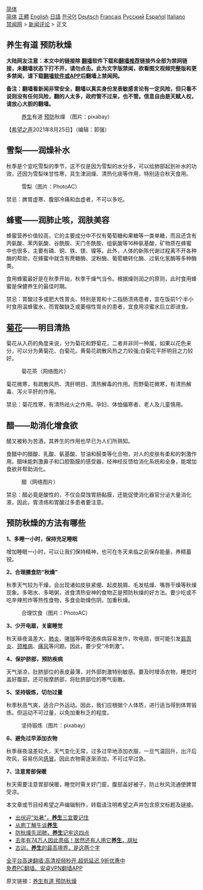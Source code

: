  <!-- 面包屑导航 --> <div class="breadcrumb"><!-- GTranslate: https://gtranslate.io/ -->  <div class="switcher notranslate">  <div class="selected">  <a href="#" onclick="return false;"> 简体</a>  </div>  <div class="option">  <a href="https://www.bannedbook.org" onclick="doGTranslate('zh-CN|zh-CN');jQuery('div.switcher div.selected a').html(jQuery(this).html());return false;" title="简体中文" class="nturl selected"> 简体</a>  <a href="https://www.bannedbook.org/zh-tw/" onclick="doGTranslate('zh-CN|zh-TW');jQuery('div.switcher div.selected a').html(jQuery(this).html());return false;" title="繁體中文" class="nturl"> 正體</a>  <a href="https://www.bannedbook.org/en/" onclick="doGTranslate('zh-CN|en');jQuery('div.switcher div.selected a').html(jQuery(this).html());return false;" title="English" class="nturl"> English</a>  <a href="https://www.bannedbook.org/ja/" onclick="doGTranslate('zh-CN|ja');jQuery('div.switcher div.selected a').html(jQuery(this).html());return false;" title="日本語" class="nturl"> 日語</a>  <a href="https://www.bannedbook.org/ko/" onclick="doGTranslate('zh-CN|ko');jQuery('div.switcher div.selected a').html(jQuery(this).html());return false;" title="한국어" class="nturl"> 한국어</a>  <a href="https://www.bannedbook.org/de/" onclick="doGTranslate('zh-CN|de');jQuery('div.switcher div.selected a').html(jQuery(this).html());return false;" title="Deutsch" class="nturl"> Deutsch</a>  <a href="https://www.bannedbook.org/fr/" onclick="doGTranslate('zh-CN|fr');jQuery('div.switcher div.selected a').html(jQuery(this).html());return false;" title="Français" class="nturl"> Français</a>  <a href="https://www.bannedbook.org/ru/" onclick="doGTranslate('zh-CN|ru');jQuery('div.switcher div.selected a').html(jQuery(this).html());return false;" title="Русский" class="nturl"> Русский</a>  <a href="https://www.bannedbook.org/es/" onclick="doGTranslate('zh-CN|es');jQuery('div.switcher div.selected a').html(jQuery(this).html());return false;" title="Español" class="nturl"> Español</a>  <a href="https://www.bannedbook.org/it/" onclick="doGTranslate('zh-CN|it');jQuery('div.switcher div.selected a').html(jQuery(this).html());return false;" title="Italiano" class="nturl"> Italiano</a>  </div>  </div>      <div class='breadcrumb-sub'><!-- Breadcrumb NavXT 6.3.0 --> <a href="https://www.bannedbook.org/" class="home">禁闻网</a> &gt; <a href="https://www.bannedbook.org/bnews/comments/" class="category">新闻评论</a> &gt; 正文</div></div><h2>养生有道 预防秋燥</h2> <p class="notice"><b>大陆网友注意：本文中的链接除 <a href="https://github.com/bannedbook/fanqiang" >翻墙</a>软件下载和<a href="https://github.com/killgcd/justmysocks/blob/master/README.md">翻墙推荐</a>链接外全部为禁网链接，未翻墙状态下打不开，请勿点击。此为文字版禁闻，欲看图文视频完整版和更多禁闻，请下载<a href="https://github.com/bannedbook/fanqiang">翻墙软件或APP</a>后翻墙上禁闻网。</p><p>备注：翻墙看新闻非常安全，翻墙以真实身份发表敏感言论有一定风险，但只看不说则没有任何风险，翻的人太多，政府管不过来，也不管。信息自由是天赋人权，请放心大胆的翻墙。</b></p>  <div class="entry"> <figure> <p><figcaption><a href="https://www.bannedbook.org/bnews/tag/%e5%85%bb%e7%94%9f/" class="st_tag internal_tag" rel="tag" title="标签 养生 下的日志">养生</a>有道  <a href="https://www.bannedbook.org/bnews/tag/%E9%A2%84%E9%98%B2/" class="st_tag internal_tag" rel="tag" title="标签 预防 下的日志">预防</a>秋燥 （图片：pixabay）</figcaption></figure> <p>【<span class='wp_keywordlink_affiliate'><a href="https://www.soundofhope.org" title="希望之声" target="_blank">希望之声</a></span>2021年8月25日】（编辑：郭强）</p> <h2>雪梨——润燥补水</h2> <p>秋季是个宜吃雪梨的季节，这不仅是因为雪梨的水分多，可以给肺部起到补水的功效，还因为雪梨味甘性寒，具生津润燥、清热化痰等作用，特别适合秋天食用。</p> <figure><figcaption>雪梨（图片：PhotoAC）</figcaption></figure> <p>禁忌：脾胃虚寒、腹部冷痛和血虚者，不可以多吃。</p> <h2>蜂蜜——润肺止咳，润肤美容</h2> <p>蜂蜜营养价值较高，它的主要成分中不仅有葡萄糖和果糖等一类单糖，而且还含有丙氨酸、苯丙氨酸、谷酰胺、天门冬酰胺、组氨酸等16种氨基酸，矿物质在蜂蜜中也很多，主要有磷、铜、铁、镁、镍等。此外，人体的新陈代谢过程离不开各种酶的帮助，在蜂蜜中就含有蔗糖酶、淀粉酶、葡萄糖转化酶、过氧化氢酶等多种酶类。</p> <p>食用蜂蜜最好是在秋季开始，秋季干燥气当令。根据燥则润之的原则，此时食用蜂蜜是保健养生的最佳时期。</p> <p>禁忌：胃酸过多或肥大性胃炎、特别是胃和十二指肠溃疡患者，宜在饭前1个半小时食用温蜂蜜水，而胃酸缺乏或萎缩性胃炎的患者，宜食用凉蜜水后立即进食。</p> <h2><a href="https://www.bannedbook.org/bnews/tag/%E8%8F%8A%E8%8A%B1/" class="st_tag internal_tag" rel="tag" title="标签 菊花 下的日志">菊花</a>——明目清热</h2> <p>菊花从入药的角度来说，分为菊花和野菊花，二者并非同一种属，如果以花色来分，可以分为黄菊花、白菊花。黄菊花疏散风热之力较强;白菊花平肝明目之力较好。</p>  <figure><figcaption>菊花茶（网络图片）</figcaption></figure> <p>菊花微寒，有疏散风热、清肝明目、清热解毒的作用。而野菊花微寒，有清热解毒、泻火平肝的作用。</p> <p>禁忌：菊花性寒，有清热祛火之作用。孕妇、体恤偏寒者、老人及儿童慎用。</p> <h2>醋——助消化增食欲</h2> <p>醋又被称为苦酒，其养生的作用也早已为人们所熟知。</p> <p>食醋中的醋酸、乳酸、氨基酸、甘油和醛类等化合物，对人的皮肤有柔和的刺激作用。醋味能刺激鼻子和口腔豁膜的感受器，经神经反馈给消化系统和全身，能增加食欲并帮助消化。</p> <figure><figcaption>醋（网络图片）</figcaption></figure> <p>禁忌：醋必竟是酸性的，不仅会腐蚀胃肠黏膜，还能促使消化器官分泌大量消化液，因此，胃溃疡和胃酸过多患者要注意。</p> <h2>预防秋燥的方法有哪些</h2> <p><strong>1、多睡一小时，保持充足睡眠</strong></p> <p>增加睡眠一小时，可以让我们保持精神，也可在冬天来临之前保存能量，养精蓄锐。</p>  <p><strong>2、合理膳食防“秋燥”</strong></p> <p>秋季天气较为干燥，会出现诸如皮肤紧绷、起皮脱屑、毛发枯燥、嘴唇干燥等秋燥现象。多喝水、多喝粥，进食清热安神的食物正是预防秋燥的好方法。要少吃或不吃辛辣煎炸等热性食物，多食会助燥伤阴，加重秋燥。</p> <figure><figcaption>合理饮食（图片：PhotoAC）</figcaption></figure> <p><strong>3、少开电扇，关窗睡觉</strong></p> <p>秋天昼夜温差大，<a href="https://www.bannedbook.org/bnews/tag/%e8%82%ba%e7%82%8e/" class="st_tag internal_tag" rel="tag" title="标签 肺炎 下的日志">肺炎</a>、<a href="https://www.bannedbook.org/bnews/tag/%E5%93%AE%E5%96%98/" class="st_tag internal_tag" rel="tag" title="标签 哮喘 下的日志">哮喘</a>等呼吸道疾病容易发作，吹电扇，很可能引发<a href="https://www.bannedbook.org/bnews/tag/%e8%82%a9%e5%91%a8%e7%82%8e/" class="st_tag internal_tag" rel="tag" title="标签 肩周炎 下的日志">肩周炎</a>、<a href="https://www.bannedbook.org/bnews/tag/%E9%A2%88%E6%A4%8E%E7%97%85/" class="st_tag internal_tag" rel="tag" title="标签 颈椎病 下的日志">颈椎病</a>、<a href="https://www.bannedbook.org/bnews/tag/%E7%97%9B%E9%A3%8E/" class="st_tag internal_tag" rel="tag" title="标签 痛风 下的日志">痛风</a>等问题。因此，要少受“冷刺激”。</p> <p><strong>4、保护脐部，预防疾病</strong></p> <p>天气渐凉，肚脐部位的表皮最薄，对外部刺激特别敏感。要及时增添衣物，睡觉时盖好腹部，还可按摩脐部，将肚脐部位的寒气驱散。</p> <p><strong>5、坚持锻炼，切勿过量</strong></p>  <p>秋季秋高气爽，适合户外运动。因此，我们应根据个人体质，进行适当得到体育锻炼。但运动不可过量，以免加重秋乏的程度。</p> <figure><figcaption>坚持锻炼（图片：pixabay)</figcaption></figure> <p><strong>6、避免过早添加衣物</strong></p> <p>秋季昼夜温差较大，天气变化无常，过多过早地添加衣服，一旦气温回升，出汗后吹风，容易伤风<a href="https://www.bannedbook.org/bnews/tag/%E6%84%9F%E5%86%92/" class="st_tag internal_tag" rel="tag" title="标签 感冒 下的日志">感冒</a>。因此衣物需逐渐添加，不可过早过急。</p> <p><strong>7、注意胃部保暖</strong></p> <p>秋天需要注意胃部保暖，睡觉时需关好门窗，腹部盖好被子，防止秋风流通使脾胃受凉。</p> <p>本文章或节目经希望之声编辑制作，转载请注明希望之声并包含原文标题及链接。 </p> <ul class='op-related-articles' title='相关阅读'> <li><a href='https://www.bannedbook.org/bnews/comments/20210823/1611808.html' target='_blank'>出伏迎“处暑”，<b>养生</b>三宜要记住</a></li> <li><a href='https://www.bannedbook.org/bnews/tculture/20210823/1611595.html' target='_blank'>从庖丁解牛谈<b>养生</b></a></li> <li><a href='https://www.bannedbook.org/bnews/comments/20210823/1611585.html' target='_blank'>防秋燥先润肺，<b>养生</b>记牢这四点</a></li> <li><a href='https://www.bannedbook.org/bnews/health/20210821/1610418.html' target='_blank'>去年有74万人因此患癌！居然还有人用它<b>养生</b>，胡扯</a></li> <li><a href='https://www.bannedbook.org/bnews/health/20210819/1608953.html' target='_blank'>古训，<b>养生</b>的最高境界，是这两个字</a></li> </ul> <p class="texttj"> <a href="https://github.com/bannedbook/fanqiang/wiki/V2ray%E6%9C%BA%E5%9C%BA" target="_blank">全平台高速翻墙:高清视频秒开,超低延迟,9折优惠中</a><br/> <a href="https://github.com/bannedbook/fanqiang/wiki/%E7%A6%81%E9%97%BB%E7%BD%91%E5%AE%89%E5%8D%93%E7%BF%BB%E5%A2%99%E6%96%B0%E9%97%BBAPP" target="_blank">免费PC翻墙、安卓VPN翻墙APP</a></p> <p>原文链接：<a class="src_link"  href="https://www.soundofhope.org/post/535436" target="_blank">养生有道 预防秋燥</a></p><a name='sharetosocial'></a>  <div style="margin-bottom:5px;padding-bottom:5px;clear:both"> <div id="archive-pix-1" class="banner-ads"> <!-- AuctionX Display platform tag START --> <div id="26318x728x90x621x_ADSLOT2" clicktrack="%%CLICK_URL_ESC%%"></div> <!-- AuctionX Display platform tag END --> </div> <div id="archive-pix-2" class="banner-ads"> <!-- AuctionX Display platform tag START --> <div id="26315x300x250x621x_ADSLOT2" clicktrack="%%CLICK_URL_ESC%%"></div> <!-- AuctionX Display platform tag END --> </div> </div>  <div id="archive-pix-1" class="banner-ads"> <!-- AuctionX Display platform tag START --> <div id="26318x728x90x621x_ADSLOT3" clicktrack="%%CLICK_URL_ESC%%"></div> <!-- AuctionX Display platform tag END --> </div> </div><!--END ENTRY--> 